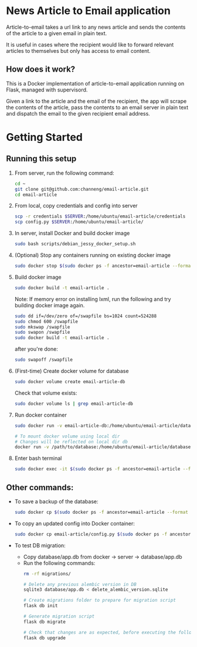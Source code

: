# News Article to Email application

Article-to-email takes a url link to any news article and sends the contents of the article to a given email in plain text.

It is useful in cases where the recipient would like to forward relevant articles to themselves but only has access to email content.

## How does it work?

This is a Docker implementation of article-to-email application running on Flask, managed with supervisord. 

Given a link to the article and the email of the recipient, the app will scrape the contents of the article, pass the contents to an email server in plain text and dispatch the email to the given recipient email address.

# Getting Started

## Running this setup

1. From server, run the following command:
	```bash
	cd ~
	git clone git@github.com:channeng/email-article.git
	cd email-article
	```

2. From local, copy credentials and config into server
	```bash
	scp -r credentials $SERVER:/home/ubuntu/email-article/credentials
	scp config.py $SERVER:/home/ubuntu/email-article/
	```

3. In server, install Docker and build docker image
	```bash
	sudo bash scripts/debian_jessy_docker_setup.sh
	```

4. (Optional) Stop any containers running on existing docker image
	```bash
	sudo docker stop $(sudo docker ps -f ancestor=email-article --format "{{.ID}}")
	```

5. Build docker image
	```bash
	sudo docker build -t email-article .
	```

	Note: If memory error on installing lxml, run the following and try building docker image again.
	```bash
	sudo dd if=/dev/zero of=/swapfile bs=1024 count=524288
	sudo chmod 600 /swapfile
	sudo mkswap /swapfile
	sudo swapon /swapfile
	sudo docker build -t email-article .
	```

	after you're done: 
	```bash
	sudo swapoff /swapfile
	```

6. (First-time) Create docker volume for database
	```bash
	sudo docker volume create email-article-db
	```

	Check that volume exists:
	```bash
	sudo docker volume ls | grep email-article-db
	```

7. Run docker container
	```bash
	sudo docker run -v email-article-db:/home/ubuntu/email-article/database -p 80:5000 -d email-article /usr/bin/supervisord --nodaemon

	# To mount docker volume using local dir
	# Changes will be reflected on local dir db
	docker run -v /path/to/database:/home/ubuntu/email-article/database -p 80:5000 -d email-article /usr/bin/supervisord --nodaemon
	```

8. Enter bash terminal
	```bash
	sudo docker exec -it $(sudo docker ps -f ancestor=email-article --format "{{.ID}}") /bin/bash
	```

## Other commands:
- To save a backup of the database:
	```bash
	sudo docker cp $(sudo docker ps -f ancestor=email-article --format "{{.ID}}"):/home/ubuntu/email-article/database/ database_copy/app.db
	```

- To copy an updated config into Docker container:
	```bash
	sudo docker cp email-article/config.py $(sudo docker ps -f ancestor=email-article --format "{{.ID}}"):/home/ubuntu/email-article
	```

- To test DB migration:
	- Copy database/app.db from docker -> server -> database/app.db
	- Run the following commands:
		```bash
		rm -rf migrations/

		# Delete any previous alembic version in DB
		sqlite3 database/app.db < delete_alembic_version.sqlite

		# Create migrations folder to prepare for migration script
		flask db init 

		# Generate migration script
		flask db migrate

		# Check that changes are as expected, before executing the following:
		flask db upgrade
		```